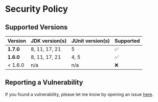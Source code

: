 # Security Policy

## Supported Versions

| Version   | JDK version(s) | JUnit version(s) | Supported          |
| --------- | -------------- | ---------------- | ------------------ |
| **1.7.0** | 8, 11, 17, 21  | 5                | :white_check_mark: |
| **1.6.0** | 8, 11, 17, 21  | 4, 5             | :white_check_mark: |
| < 1.6.0   | n/a            | n/a              | :x:                |


## Reporting a Vulnerability

If you found a vulnerability, please let me know by opening an issue [here](https://github.com/oswaldobapvicjr/junit-utils/issues/new?assignees=&labels=&template=bug_report.md&title=).
